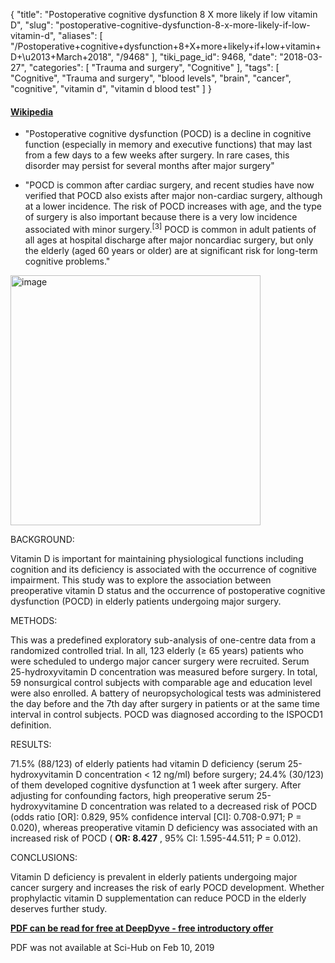 {
    "title": "Postoperative cognitive dysfunction 8 X more likely if low vitamin D",
    "slug": "postoperative-cognitive-dysfunction-8-x-more-likely-if-low-vitamin-d",
    "aliases": [
        "/Postoperative+cognitive+dysfunction+8+X+more+likely+if+low+vitamin+D+\u2013+March+2018",
        "/9468"
    ],
    "tiki_page_id": 9468,
    "date": "2018-03-27",
    "categories": [
        "Trauma and surgery",
        "Cognitive"
    ],
    "tags": [
        "Cognitive",
        "Trauma and surgery",
        "blood levels",
        "brain",
        "cancer",
        "cognitive",
        "vitamin d",
        "vitamin d blood test"
    ]
}


#### [Wikipedia](https://en.wikipedia.org/wiki/Postoperative_cognitive_dysfunction)

* "Postoperative cognitive dysfunction (POCD) is a decline in cognitive function (especially in memory and executive functions) that may last from a few days to a few weeks after surgery. In rare cases, this disorder may persist for several months after major surgery"

* "POCD is common after cardiac surgery, and recent studies have now verified that POCD also exists after major non-cardiac surgery, although at a lower incidence. The risk of POCD increases with age, and the type of surgery is also important because there is a very low incidence associated with minor surgery.<sup>[3]</sup> POCD is common in adult patients of all ages at hospital discharge after major noncardiac surgery, but only the elderly (aged 60 years or older) are at significant risk for long-term cognitive problems."

</div>

<img src="https://d1bk1kqxc0sym.cloudfront.net/attachments/jpeg/post-cog.jpg" alt="image" width="400">

BACKGROUND:

Vitamin D is important for maintaining physiological functions including cognition and its deficiency is associated with the occurrence of cognitive impairment. This study was to explore the association between preoperative vitamin D status and the occurrence of postoperative cognitive dysfunction (POCD) in elderly patients undergoing major surgery.

METHODS:

This was a predefined exploratory sub-analysis of one-centre data from a randomized controlled trial. In all, 123 elderly (≥ 65 years) patients who were scheduled to undergo major cancer surgery were recruited. Serum 25-hydroxyvitamin D concentration was measured before surgery. In total, 59 nonsurgical control subjects with comparable age and education level were also enrolled. A battery of neuropsychological tests was administered the day before and the 7th day after surgery in patients or at the same time interval in control subjects. POCD was diagnosed according to the ISPOCD1 definition.

RESULTS:

71.5% (88/123) of elderly patients had vitamin D deficiency (serum 25-hydroxyvitamin D concentration < 12 ng/ml) before surgery; 24.4% (30/123) of them developed cognitive dysfunction at 1 week after surgery. After adjusting for confounding factors, high preoperative serum 25-hydroxyvitamine D concentration was related to a decreased risk of POCD (odds ratio <span>[OR]</span>: 0.829, 95% confidence interval <span>[CI]</span>: 0.708-0.971; P = 0.020), whereas preoperative vitamin D deficiency was associated with an increased risk of POCD ( **OR: 8.427** , 95% CI: 1.595-44.511; P = 0.012).

CONCLUSIONS:

Vitamin D deficiency is prevalent in elderly patients undergoing major cancer surgery and increases the risk of early POCD development. Whether prophylactic vitamin D supplementation can reduce POCD in the elderly deserves further study.

 **[PDF can be read for free at DeepDyve - free introductory offer](https://www.deepdyve.com/lp/wiley/preoperative-vitamin-d-deficiency-increases-the-risk-of-postoperative-VS1A4Yw1Nn?articleList=%2Fsearch%3Fquery%3D%2522Preoperative%2Bvitamin%2BD%2Bdeficiency%2Bincreases%2Bthe%2Brisk%2Bof%2Bpostoperative%2Bcognitive%2522)** 

PDF was not available at Sci-Hub  on Feb 10, 2019